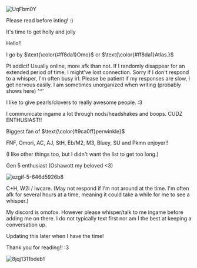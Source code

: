 ![UqFbm0Y](https://github.com/user-attachments/assets/beb2a045-cc97-4a39-b913-854a05251d7b)

Please read before inting! :)




It's time to get holly and jolly


Hello!!

I go by $\text{\color{#ff8da1}Omo}$ or $\text{\color{#ff8da1}Atlas.}$

Pt addict! Usually online, more afk than not. If I randomly disappear for an extended period of time, I might've lost connection. Sorry if I don't respond to a whisper, I'm often busy irl. Please be patient if my responses are slow, I get nervous easily. I am sometimes unorganized when writing (probably shows here) ^^'

I like to give pearls/clovers to really awesome people. :3

I communicate ingame a lot through nods/headshakes and boops.
CUDZ ENTHUSIAST!!

Biggest fan of $\text{\color{#9ca0ff}perwinkle}$


FNF, Omori, AC, AJ, StH, Eb/M2, M3, Bluey, SU and Pkmn enjoyer!! 

(I like other things too, but I didn't want the list to get too long.)

Gen 5 enthusiast (Oshawott my beloved <3)

![ezgif-5-646d5926b8](https://github.com/user-attachments/assets/e26ba1ed-bc16-449c-a3b6-67e2e59c7ba9)


C+H, W2i / Iwcare. (May not respond if I'm not around at the time. I'm often afk for several hours at a time, meaning it could take a while for me to see a whisper.) 

My discord is omofox. However please whisper/talk to me ingame before adding me on there. I do not typically text first nor am I the best at keeping a conversation up. 

Updating this later when I have the time!

Thank you for reading!! :3 

![8jqj1311bdeb1](https://github.com/user-attachments/assets/c3e4bdf8-cba3-4cc8-a268-1081583b02ef)


